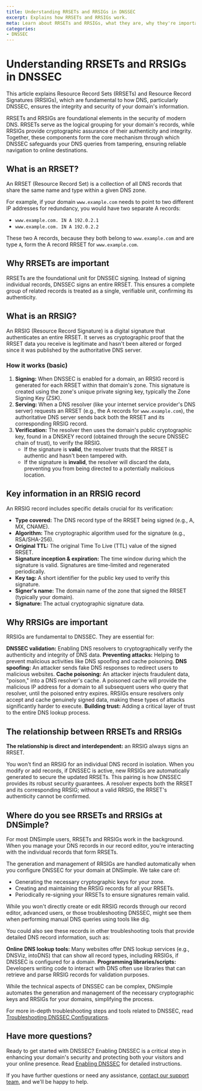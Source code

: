 ```yaml
---
title: Understanding RRSETs and RRSIGs in DNSSEC
excerpt: Explains how RRSETs and RRSIGs work.
meta: Learn about RRSETs and RRSIGs, what they are, why they're important, and how they work.
categories:
- DNSSEC
---
```


# Understanding RRSETs and RRSIGs in DNSSEC

This article explains Resource Record Sets (RRSETs) and Resource Record Signatures (RRSIGs), which are fundamental to how DNS, particularly DNSSEC, ensures the integrity and security of your domain's information.

RRSETs and RRSIGs are foundational elements in the security of modern DNS. RRSETs serve as the logical grouping for your domain's records, while RRSIGs provide cryptographic assurance of their authenticity and integrity. Together, these components form the core mechanism through which DNSSEC safeguards your DNS queries from tampering, ensuring reliable navigation to online destinations.

## What is an RRSET?

An RRSET (Resource Record Set) is a collection of all DNS records that share the same name and type within a given DNS zone.

For example, if your domain `www.example.com` needs to point to two different IP addresses for redundancy, you would have two separate A records:
- `www.example.com. IN A 192.0.2.1`
- `www.example.com. IN A 192.0.2.2`
  
These two A records, because they both belong to `www.example.com` and are type `A`, form the A record RRSET for `www.example.com`.

## Why RRSETs are important

RRSETs are the foundational unit for DNSSEC signing. Instead of signing individual records, DNSSEC signs an entire RRSET. This ensures a complete group of related records is treated as a single, verifiable unit, confirming its authenticity.

## What is an RRSIG?

An RRSIG (Resource Record Signature) is a digital signature that authenticates an entire RRSET. It serves as cryptographic proof that the RRSET data you receive is legitimate and hasn't been altered or forged since it was published by the authoritative DNS server.

### How it works (basic)

1. **Signing:** When DNSSEC is enabled for a domain, an RRSIG record is generated for each RRSET within that domain's zone. This signature is created using the zone's unique private signing key, typically the Zone Signing Key (ZSK).
1. **Serving:** When a DNS resolver (like your internet service provider's DNS server) requests an RRSET (e.g., the A records for `www.example.com`), the authoritative DNS server sends back both the RRSET and its corresponding RRSIG record.
1. **Verification:** The resolver then uses the domain's public cryptographic key, found in a DNSKEY record (obtained through the secure DNSSEC chain of trust), to verify the RRSIG.
    - If the signature is **valid**, the resolver trusts that the RRSET is authentic and hasn't been tampered with.
    - If the signature is **invalid**, the resolver will discard the data, preventing you from being directed to a potentially malicious location.

## Key information in an RRSIG record

An RRSIG record includes specific details crucial for its verification:

- **Type covered:** The DNS record type of the RRSET being signed (e.g., A, MX, CNAME).
- **Algorithm:** The cryptographic algorithm used for the signature (e.g., RSA/SHA-256).
- **Original TTL:** The original Time To Live (TTL) value of the signed RRSET.
- **Signature inception & expiration:** The time window during which the signature is valid. Signatures are time-limited and regenerated periodically.
- **Key tag:** A short identifier for the public key used to verify this signature.
- **Signer's name:** The domain name of the zone that signed the RRSET (typically your domain).
- **Signature:** The actual cryptographic signature data.

## Why RRSIGs are important

RRSIGs are fundamental to DNSSEC. They are essential for:

**DNSSEC validation:** Enabling DNS resolvers to cryptographically verify the authenticity and integrity of DNS data.
**Preventing attacks:** Helping to prevent malicious activities like DNS spoofing and cache poisoning.
**DNS spoofing:** An attacker sends fake DNS responses to redirect users to malicious websites.
**Cache poisoning:** An attacker injects fraudulent data, "poison," into a DNS resolver's cache. A poisoned cache will provide the malicious IP address for a domain to all subsequent users who query that resolver, until the poisoned entry expires. RRSIGs ensure resolvers only accept and cache genuinely signed data, making these types of attacks significantly harder to execute.
**Building trust:** Adding a critical layer of trust to the entire DNS lookup process.

## The relationship between RRSETs and RRSIGs

**The relationship is direct and interdependent:** an RRSIG always signs an RRSET.

You won't find an RRSIG for an individual DNS record in isolation. When you modify or add records, if DNSSEC is active, new RRSIGs are automatically generated to secure the updated RRSETs. This pairing is how DNSSEC provides its robust security guarantees. A resolver expects both the RRSET and its corresponding RRSIG; without a valid RRSIG, the RRSET's authenticity cannot be confirmed.

## Where do you see RRSETs and RRSIGs at DNSimple?

For most DNSimple users, RRSETs and RRSIGs work in the background. When you manage your DNS records in our record editor, you're interacting with the individual records that form RRSETs.

The generation and management of RRSIGs are handled automatically when you configure DNSSEC for your domain at DNSimple. We take care of:
- Generating the necessary cryptographic keys for your zone.
- Creating and maintaining the RRSIG records for all your RRSETs.
- Periodically re-signing your RRSETs to ensure signatures remain valid.

While you won't directly create or edit RRSIG records through our record editor, advanced users, or those troubleshooting DNSSEC, might see them when performing manual DNS queries using tools like dig. 

You could also see these records in other troubleshooting tools that provide detailed DNS record information, such as:

**Online DNS lookup tools:** Many websites offer DNS lookup services (e.g., DNSViz, intoDNS) that can show all record types, including RRSIGs, if DNSSEC is configured for a domain.
**Programming libraries/scripts:** Developers writing code to interact with DNS often use libraries that can retrieve and parse RRSIG records for validation purposes.

While the technical aspects of DNSSEC can be complex, DNSimple automates the generation and management of the necessary cryptographic keys and RRSIGs for your domains, simplifying the process. 

For more in-depth troubleshooting steps and tools related to DNSSEC, read [Troubleshooting DNSSEC Configurations](/articles/troubleshooting-dnssec-configurations/).

## Have more questions?
Ready to get started with DNSSEC? Enabling DNSSEC is a critical step in enhancing your domain's security and protecting both your visitors and your online presence. Read [Enabling DNSSEC](/articles/enabling-dnssec/) for detailed instructions. 

If you have further questions or need any assistance, [contact our support team](https://dnsimple.com/feedback), and we'll be happy to help.

